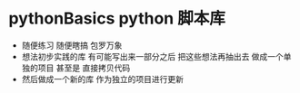 # pythonBasics python 脚本库 
* 随便练习 随便瞎搞 包罗万象
* 想法初步实践的库 有可能写出来一部分之后 把这些想法再抽出去 做成一个单独的项目 甚至是 直接拷贝代码 
* 然后做成一个新的库 作为独立的项目进行更新
